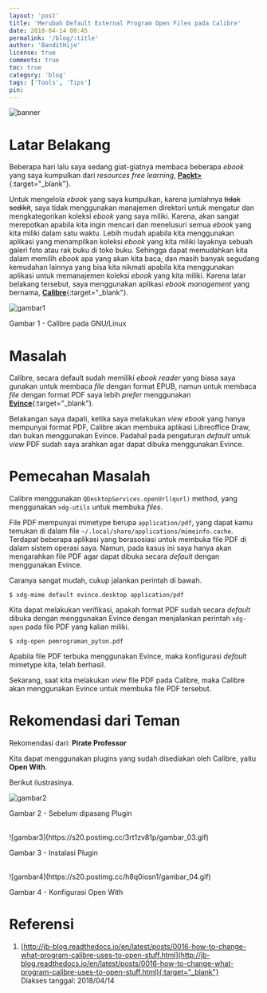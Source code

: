 ```yaml
---
layout: 'post'
title: 'Merubah Default External Program Open Files pada Calibre'
date: 2018-04-14 00:45
permalink: '/blog/:title'
author: 'BanditHijo'
license: true
comments: true
toc: true
category: 'blog'
tags: ['Tools', 'Tips']
pin:
---
```


<!-- BANNER OF THE POST -->
<img class="post-body-img" src="https://s20.postimg.cc/q966nyg5p/banner_post_02.png" alt="banner">

# Latar Belakang

Beberapa hari lalu saya sedang giat-giatnya membaca beberapa *ebook* yang saya kumpulkan dari *resources free learning*, [**Packt>**](https://www.packtpub.com/packt/offers/free-learning){:target="_blank"}.

Untuk mengelola *ebook* yang saya kumpulkan, karena jumlahnya ~~tidak sedikit~~, saya tidak menggunakan manajemen direktori untuk mengatur dan mengkategorikan koleksi *ebook* yang saya miliki. Karena, akan sangat merepotkan apabila kita ingin mencari dan menelusuri semua *ebook* yang kita miliki dalam satu waktu. Lebih mudah apabila kita menggunakan aplikasi yang menampilkan koleksi *ebook* yang kita miliki layaknya sebuah galeri foto atau rak buku di toko buku. Sehingga dapat memudahkan kita dalam memilih *ebook* apa yang akan kita baca, dan masih banyak segudang kemudahan lainnya yang bisa kita nikmati apabila kita menggunakan aplikasi untuk memanajemen koleksi *ebook* yang kita miliki. Karena latar belakang tersebut, saya menggunakan aplikasi *ebook management* yang bernama, [**Calibre**](https://calibre-ebook.com/){:target="_blank"}.

![gambar1](https://s20.postimg.cc/z6gsr6ykd/gambar_1.png)
<p class="img-caption">Gambar 1 - Calibre pada GNU/Linux</p>

# Masalah

Calibre, secara default sudah memiliki *ebook reader* yang biasa saya gunakan untuk membaca *file* dengan format EPUB, namun untuk membaca *file* dengan format PDF saya lebih *prefer* menggunakan [**Evince**](https://github.com/GNOME/evince){:target="_blank"}.

Belakangan saya dapati, ketika saya melakukan *view ebook* yang hanya mempunyai format PDF, Calibre akan membuka aplikasi Libreoffice Draw, dan bukan menggunakan Evince. Padahal pada pengaturan *default* untuk *view* PDF sudah saya arahkan agar dapat dibuka menggunakan Evince.

# Pemecahan Masalah

Calibre menggunakan `QDesktopServices.openUrl(qurl)` method, yang menggunakan `xdg-utils` untuk membuka *files*.

File PDF mempunyai mimetype berupa `application/pdf`, yang dapat kamu temukan di dalam file `~/.local/share/applications/mimeinfo.cache`. Terdapat beberapa aplikasi yang berasosiasi untuk membuka file PDF di dalam sistem operasi saya. Namun, pada kasus ini saya hanya akan mengarahkan file PDF agar dapat dibuka secara *default* dengan menggunakan Evince.

Caranya sangat mudah, cukup jalankan perintah di bawah.

```
$ xdg-mime default evince.desktop application/pdf
```

Kita dapat melakukan verifikasi, apakah format PDF sudah secara *default* dibuka dengan menggunakan Evince dengan menjalankan perintah `xdg-open` pada file PDF yang kalian miliki.

```
$ xdg-open pemrograman_pyton.pdf
```

Apabila file PDF terbuka menggunakan Evince, maka konfigurasi *default* mimetype kita, telah berhasil.

Sekarang, saat kita melakukan *view* file PDF pada Calibre, maka Calibre akan menggunakan Evince untuk membuka file PDF tersebut.

# Rekomendasi dari Teman

Rekomendasi dari: **Pirate Professor**

Kita dapat menggunakan plugins yang sudah disediakan oleh Calibre, yaitu **Open With**.

Berikut ilustrasinya.

![gambar2](https://s20.postimg.cc/gj786a2d9/gambar_02.gif)
<p class="img-caption">Gambar 2 - Sebelum dipasang Plugin</p>

<br>
![gambar3](https://s20.postimg.cc/3rt1zv81p/gambar_03.gif)
<p class="img-caption">Gambar 3 - Instalasi Plugin</p>

<br>
![gambar4](https://s20.postimg.cc/h8q0iosn1/gambar_04.gif)
<p class="img-caption">Gambar 4 - Konfigurasi Open With</p>


# Referensi

1. [http://jb-blog.readthedocs.io/en/latest/posts/0016-how-to-change-what-program-calibre-uses-to-open-stuff.html](http://jb-blog.readthedocs.io/en/latest/posts/0016-how-to-change-what-program-calibre-uses-to-open-stuff.html){:target="_blank"}
<br>Diakses tanggal: 2018/04/14
